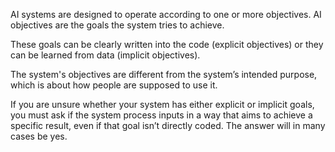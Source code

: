 AI systems are designed to operate according to one or more objectives. AI objectives are the goals the system tries to achieve. 

These goals can be clearly written into the code (explicit objectives) or they can be learned from data (implicit objectives). 

The system's objectives are different from the system’s intended purpose, which is about how people are supposed to use it. 

If you are unsure whether your system has either explicit or implicit goals, you must ask if the system process inputs in a way that aims to achieve a specific result, even if that goal isn’t directly coded. The answer will in many cases be yes. 